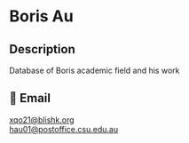 # Boris Au 
## Description
Database of Boris academic field and his work
## 📧 Email
[xqo21@blishk.org](mailto:xqo21@blishk.org) <br>
[hau01@postoffice.csu.edu.au](mailto:hau01@postoffice.csu.edu.au)
